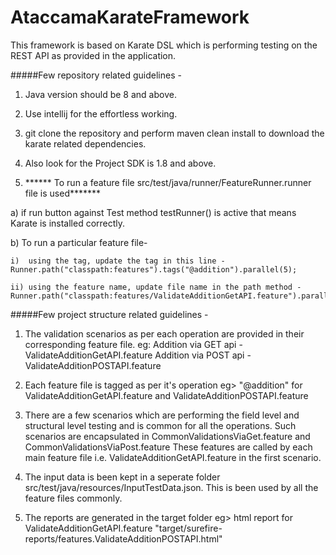 # AtaccamaKarateFramework
This framework is based on Karate DSL which is performing testing on the REST API as provided in the application.

#####Few repository related guidelines -

1. Java version should be 8 and above.

2. Use intellij for the effortless working.

3. git clone the repository and perform maven clean install to download the karate related dependencies.

4. Also look for the Project SDK is 1.8 and above.

5. ****** To run a feature file src/test/java/runner/FeatureRunner.runner file is used*******

  a) if run button against Test method testRunner() is active that means Karate is installed correctly.
  
  b) To run  a particular feature file-
  
    i)  using the tag, update the tag in this line -  Runner.path("classpath:features").tags("@addition").parallel(5);
    
    ii) using the feature name, update file name in the path method - Runner.path("classpath:features/ValidateAdditionGetAPI.feature").parallel(5);






#####Few project structure related guidelines -


1. The validation scenarios as per each operation are provided in their corresponding feature file.
eg: Addition via GET api - ValidateAdditionGetAPI.feature
    Addition via POST api - ValidateAdditionPOSTAPI.feature
    
2. Each feature file is tagged as per it's operation eg> "@addition" for  ValidateAdditionGetAPI.feature and ValidateAdditionPOSTAPI.feature 

3. There are a few scenarios which are performing the field level and structural level testing and is common for all the operations. Such scenarios are encapsulated 
   in CommonValidationsViaGet.feature and CommonValidationsViaPost.feature
   These features are called by each main feature file i.e. ValidateAdditionGetAPI.feature in the first scenario.
   
4. The input data is been kept in a seperate folder src/test/java/resources/InputTestData.json. This is been used by all the feature files commonly.

5. The reports are generated in the target folder eg> html report for ValidateAdditionGetAPI.feature 
"target/surefire-reports/features.ValidateAdditionPOSTAPI.html"
